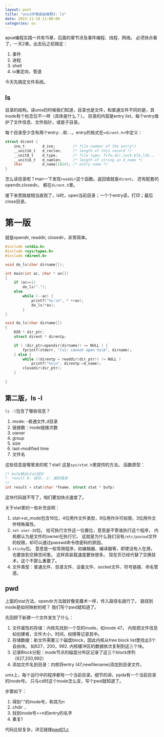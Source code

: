 ```yaml
---
layout: post
title: "unix环境高级编程3: ls"
date: 2015-11-10 11:08:00
categories: os
---
```


apue编程实践一共有15章，后面的章节涉及事件编程、线程、网络。
必须快点看了，一天2章。出去玩之前搞定：

1. 事件
2. 进程
3. shell
4. io重定向、管道

今天先搞定文件系统。

## ls 

目录的结构。读unix的时候我们知道，目录也是文件，和普通文件不同的是，其inode有个标志位不一样（具体是什么？）。
目录的内容是entry list，每个entry维护了文件信息、文件指针，或是子目录。

每个目录至少含有两个entry: `.`和`..`。entry的格式在`<dirent.h>`中定义：

```c
struct dirent {
    ino_t        d_ino;        /* file number of the entry*/
    __unit16_t   d_reclen;     /* length of this record */
    __unit8_t    d_type;       /* file type: fifo,dir,sock,blk,lnk... */
    __unit16_t   d_namlen;     /* length of string in d_name */
    char         d_name[1024]; /* entry name */
}
```

怎么读目录呢？man一下发现`readdir`这个函数。返回值就是`dirent`。
还有配套的opendir,closedir。
都在`dirent.h`里。

接下来思路就相当直观了，ls时，open当前目录；一个个entry读，打印；最后close目录。

# 第一版

就是opendir, readdir, closedir，非常简单。

```c
#include <stdio.h>
#include <sys/types.h>
#include <dirent.h>

void do_ls(char dirname[]);

int main(int ac, char * av[])
{
    if (ac==1)
        do_ls(".");
    else
        while (--ac) {
            printf("%s:\n", * ++av);
            do_ls(*av);
        }
}

void do_ls(char dirname[])
{
    DIR * dir_ptr;
    struct dirent * direntp;

    if ( (dir_ptr=opendir(dirname)) == NULL ) {
        fprintf(stderr, "ls1: cannot open %s\b", dirname);
    } else {
        while ((direntp = readdir(dir_ptr)) != NULL )
            printf("%s\n", direntp->d_name);
        closedir(dir_ptr);
    }
        
}
```

## 第二版，ls -l

`ls -l`包含了哪些信息？

1. mode: -普通文件,d目录
2. 链接数：inode链接次数
3. owner
4. group
5. size
6. last-modified time
7. 文件名

这些信息是哪里来的呢？stat! 这是`sys/stat.h`里提供的方法。
函数原型：

```c
/* bufp输出stat指针
*  result 0: 成功，-1: 遇到错误
*/
int result = stat(char *fname, struct stat * bufp)
```

这块代码就不写了，咱们要加快点速度了。

关于stat里的一些补充说明：

1. stat->st_mode包含16位，4位用作文件类型，9位用作许可权限，3位用作文件特殊属性。
2. `set-user-ID`位。
给可执行文件这一位置位，意思是不管谁执行这个程序，
内核都认为是文件的owner在执行它。
这就是为什么我们没有`/etc/passwd`文件的权限，却可以通过passwd命令改密码的原因。
3. `sticky`位。
意思是一些常用程序，如编辑器、编译器等，即使没有人在用，也要放到交换空间里。
这样其装载速度要快很多。
现在页已经代替了交换技术，这个不那么重要了。
4. 文件类型：普通文件、目录文件、设备文件、socket文件、符号链接、命名管道。

## pwd

上面的stat方法，opendir方法就好像变魔术一样，传入路径名就行了。
路径到inode是如何映射的呢？
我们写个pwd就知道了。

先回顾下新建一个文件发生了什么：

1. 文件属性的存储：内核先找到一个空的inode，如inode 47。
内核把文件信息如创建者，文件大小，时间，权限等记录其中。
2. 存储数据：新文件需要三个磁盘block，因此内核从free block list里找出3个自由块。
如627，200，992. 内核缓冲区的数据依次复制到这三个块。
3. 记录Block分配：inode节点的磁盘分布区记录了这三个block序列（627,200,992）
4. 添加文件名到目录：内核将entry (47,newfilename)添加到目录文件。

unix上，每个运行中的程序都有一个当前目录。细节的讲，ppda有一个当前目录的Inode号。
只与cd时这个inode怎么变，写个pwd就知道了。

步骤如下：

1. 得到“.”的inode号，称其为n
2. chdir ..
3. 找到inode号==n的entry的名字
4. 重复1

代码比较复杂，详见链接[pwd01.c](https://github.com/victorisildur/UNIX/blob/master/APUE/pwd/pwd01.c)